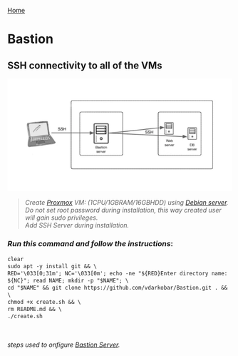 <p align="left">
  <a href="https://github.com/vdarkobar/Home-Cloud#self-hosted-cloud">Home</a>
</p>  
  
# Bastion
## SSH connectivity to all of the VMs

<p align="center">
  <img src="https://github.com/vdarkobar/Home-Cloud/blob/main/shared/bastion.webp">
</p>

> *Create <a href="https://github.com/vdarkobar/Home-Cloud/blob/main/shared/Proxmox.md#proxmox">Proxmox</a> VM: (1CPU/1GBRAM/16GBHDD) using <a href="https://www.debian.org/">Debian server</a>.  
> *Do not set root password during installation, this way created user will gain sudo privileges.*   
> Add SSH Server during installation.*  
  
### *Run this command and follow the instructions*:
```
clear
sudo apt -y install git && \
RED='\033[0;31m'; NC='\033[0m'; echo -ne "${RED}Enter directory name: ${NC}"; read NAME; mkdir -p "$NAME"; \
cd "$NAME" && git clone https://github.com/vdarkobar/Bastion.git . && \
chmod +x create.sh && \
rm README.md && \
./create.sh
```
  
  <br><br>
*steps used to onfigure <a href="https://github.com/vdarkobar/Home-Cloud/blob/main/shared/Bastion.md#bastion">Bastion Server</a>.*
  <br><br>
